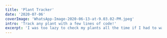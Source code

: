 ```yaml
---
title: 'Plant Tracker'
date: '2020-07-06'
coverImage: 'WhatsApp-Image-2020-06-13-at-9.03.02-PM.jpeg'
intro: 'Track any plant with a few lines of code!'
excerpt: 'I was too lazy to check my plants all the time if I had to water them so I <em>built a sensory system</em> that tracks the soils moisture! '
---
```

